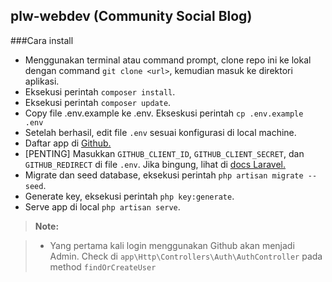 ## plw-webdev (Community Social Blog)

###Cara install

* Menggunakan terminal atau command prompt, clone repo ini ke lokal dengan command `git clone <url>`, kemudian masuk ke direktori aplikasi.
* Eksekusi perintah `composer install`.
* Eksekusi perintah `composer update`.
* Copy file .env.example ke .env. Ekseskusi perintah `cp .env.example .env`
* Setelah berhasil, edit file `.env` sesuai konfigurasi di local machine.
* Daftar app di [Github.](https://github.com/settings/applications/new)
* [PENTING] Masukkan `GITHUB_CLIENT_ID`, `GITHUB_CLIENT_SECRET`, dan `GITHUB_REDIRECT` di file `.env`. Jika bingung, lihat di [docs Laravel.](http://laravel.com/docs/5.1/authentication#social-authentication)
* Migrate dan seed database, eksekusi perintah `php artisan migrate --seed`.
* Generate key, eksekusi perintah `php key:generate`.
* Serve app di local `php artisan serve`.

> **Note:**

> - Yang pertama kali login menggunakan Github akan menjadi Admin. Check di `app\Http\Controllers\Auth\AuthController` pada method `findOrCreateUser`
